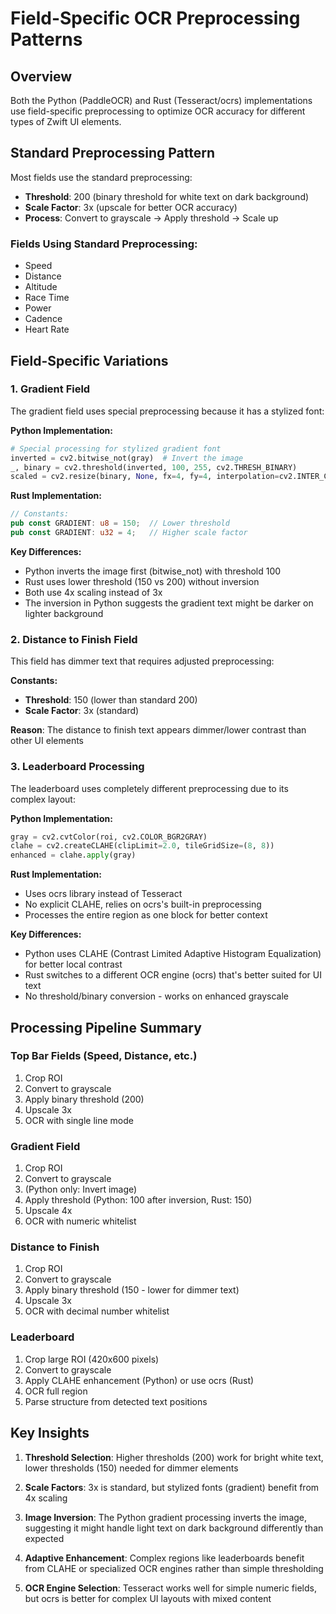 # Field-Specific OCR Preprocessing Patterns

## Overview

Both the Python (PaddleOCR) and Rust (Tesseract/ocrs) implementations use field-specific preprocessing to optimize OCR accuracy for different types of Zwift UI elements.

## Standard Preprocessing Pattern

Most fields use the standard preprocessing:
- **Threshold**: 200 (binary threshold for white text on dark background)
- **Scale Factor**: 3x (upscale for better OCR accuracy)
- **Process**: Convert to grayscale → Apply threshold → Scale up

### Fields Using Standard Preprocessing:
- Speed
- Distance  
- Altitude
- Race Time
- Power
- Cadence
- Heart Rate

## Field-Specific Variations

### 1. Gradient Field
The gradient field uses special preprocessing because it has a stylized font:

**Python Implementation:**
```python
# Special processing for stylized gradient font
inverted = cv2.bitwise_not(gray)  # Invert the image
_, binary = cv2.threshold(inverted, 100, 255, cv2.THRESH_BINARY)
scaled = cv2.resize(binary, None, fx=4, fy=4, interpolation=cv2.INTER_CUBIC)
```

**Rust Implementation:**
```rust
// Constants:
pub const GRADIENT: u8 = 150;  // Lower threshold
pub const GRADIENT: u32 = 4;   // Higher scale factor
```

**Key Differences:**
- Python inverts the image first (bitwise_not) with threshold 100
- Rust uses lower threshold (150 vs 200) without inversion
- Both use 4x scaling instead of 3x
- The inversion in Python suggests the gradient text might be darker on lighter background

### 2. Distance to Finish Field
This field has dimmer text that requires adjusted preprocessing:

**Constants:**
- **Threshold**: 150 (lower than standard 200)
- **Scale Factor**: 3x (standard)

**Reason**: The distance to finish text appears dimmer/lower contrast than other UI elements

### 3. Leaderboard Processing
The leaderboard uses completely different preprocessing due to its complex layout:

**Python Implementation:**
```python
gray = cv2.cvtColor(roi, cv2.COLOR_BGR2GRAY)
clahe = cv2.createCLAHE(clipLimit=2.0, tileGridSize=(8, 8))
enhanced = clahe.apply(gray)
```

**Rust Implementation:**
- Uses ocrs library instead of Tesseract
- No explicit CLAHE, relies on ocrs's built-in preprocessing
- Processes the entire region as one block for better context

**Key Differences:**
- Python uses CLAHE (Contrast Limited Adaptive Histogram Equalization) for better local contrast
- Rust switches to a different OCR engine (ocrs) that's better suited for UI text
- No threshold/binary conversion - works on enhanced grayscale

## Processing Pipeline Summary

### Top Bar Fields (Speed, Distance, etc.)
1. Crop ROI
2. Convert to grayscale
3. Apply binary threshold (200)
4. Upscale 3x
5. OCR with single line mode

### Gradient Field
1. Crop ROI
2. Convert to grayscale
3. (Python only: Invert image)
4. Apply threshold (Python: 100 after inversion, Rust: 150)
5. Upscale 4x
6. OCR with numeric whitelist

### Distance to Finish
1. Crop ROI
2. Convert to grayscale
3. Apply binary threshold (150 - lower for dimmer text)
4. Upscale 3x
5. OCR with decimal number whitelist

### Leaderboard
1. Crop large ROI (420x600 pixels)
2. Convert to grayscale
3. Apply CLAHE enhancement (Python) or use ocrs (Rust)
4. OCR full region
5. Parse structure from detected text positions

## Key Insights

1. **Threshold Selection**: Higher thresholds (200) work for bright white text, lower thresholds (150) needed for dimmer elements

2. **Scale Factors**: 3x is standard, but stylized fonts (gradient) benefit from 4x scaling

3. **Image Inversion**: The Python gradient processing inverts the image, suggesting it might handle light text on dark background differently than expected

4. **Adaptive Enhancement**: Complex regions like leaderboards benefit from CLAHE or specialized OCR engines rather than simple thresholding

5. **OCR Engine Selection**: Tesseract works well for simple numeric fields, but ocrs is better for complex UI layouts with mixed content